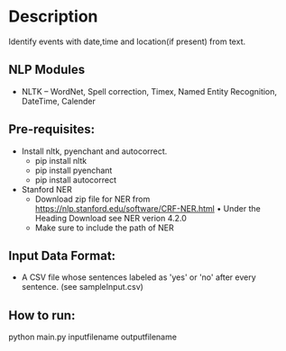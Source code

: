 # **Description** #
Identify events with date,time and location(if present) from text.

 ## **NLP Modules** ##
* NLTK – WordNet, Spell correction, Timex, Named Entity Recognition, DateTime, Calender

Pre-requisites:
-------------------
- Install nltk, pyenchant and autocorrect.
    - pip install nltk
    - pip install pyenchant
    - pip install autocorrect
- Stanford NER
    - Download zip file for NER from https://nlp.stanford.edu/software/CRF-NER.html
        • Under the Heading Download see NER verion 4.2.0
    - Make sure to include the path of NER

Input Data Format:
-------------------------
- A CSV file whose sentences labeled as 'yes' or 'no' after every sentence.
(see sampleInput.csv)

How to run:
---------------
python main.py inputfilename outputfilename

